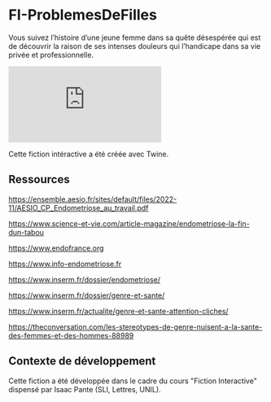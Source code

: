 # FI-ProblemesDeFilles
Vous suivez l’histoire d’une jeune femme dans sa quête désespérée qui est de découvrir la raison de ses intenses douleurs qui l’handicape dans sa vie privée et professionnelle. 

![Illustration_sans_titre.pdf](https://github.com/Khahenha/FI-ProblemesDeFilles/files/14075899/Illustration_sans_titre.pdf)

Cette fiction intéractive a été créée avec Twine.

## Ressources 

https://ensemble.aesio.fr/sites/default/files/2022-11/AESIO_CP_Endometriose_au_travail.pdf

https://www.science-et-vie.com/article-magazine/endometriose-la-fin-dun-tabou

https://www.endofrance.org

https://www.info-endometriose.fr

https://www.inserm.fr/dossier/endometriose/

https://www.inserm.fr/dossier/genre-et-sante/

https://www.inserm.fr/actualite/genre-et-sante-attention-cliches/

https://theconversation.com/les-stereotypes-de-genre-nuisent-a-la-sante-des-femmes-et-des-hommes-88989

## Contexte de développement 
Cette fiction a été développée dans le cadre du cours "Fiction Interactive" dispensé par Isaac Pante (SLI, Lettres, UNIL). 
